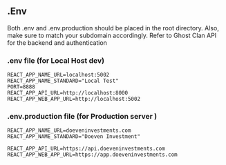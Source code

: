 ## .Env
Both .env and .env.production should be placed in the root directory. Also, make sure to match your subdomain accordingly. Refer to Ghost Clan API for the backend and authentication

### .env file (for Local Host dev)

    REACT_APP_NAME_URL=localhost:5002
    REACT_APP_NAME_STANDARD="Local Test"
    PORT=8888
    REACT_APP_API_URL=http://localhost:8000
    REACT_APP_WEB_APP_URL=http://localhost:5002

### .env.production file (for Production server )

    REACT_APP_NAME_URL=doeveninvestments.com
    REACT_APP_NAME_STANDARD="Doeven Investment"

    REACT_APP_API_URL=https://api.doeveninvestments.com
    REACT_APP_WEB_APP_URL=https://app.doeveninvestments.com